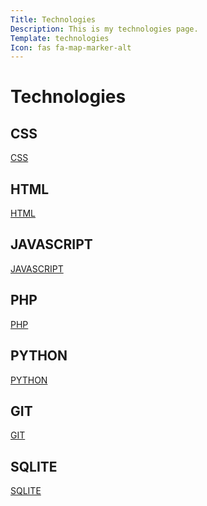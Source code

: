 ```yaml
---
Title: Technologies
Description: This is my technologies page.
Template: technologies
Icon: fas fa-map-marker-alt
---
```


Technologies
===========

<div class="spanone">
<h2>CSS</h2>
<a href="%base_url%/technology/css">CSS</a>
</div>

<div class="spantwo">
<h2>HTML</h2>
<a href="%base_url%/technology/html">HTML</a>
</div>

<div class="spantwo">
<h2>JAVASCRIPT</h2>
<a href="%base_url%/technology/javascript">JAVASCRIPT</a>
</div>

<div class="spanone">
<h2>PHP</h2>
<a href="%base_url%/technology/php">PHP</a>
</div>

<div class="spanone">
<h2>PYTHON</h2>
<a href="%base_url%/technology/python">PYTHON</a>
</div>

<div class="spantwo">
<h2>GIT</h2>
<a href="%base_url%/technology/git">GIT</a>
</div>

<div class="spanthree">
<h2>SQLITE</h2>
<a href="%base_url%/technology/sqlite">SQLITE</a>
</div>
